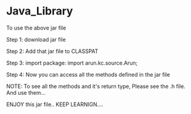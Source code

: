 # Java_Library
To use the above jar file

Step 1: download jar file

Step 2: Add that jar file to CLASSPAT

Step 3: import package:
        import arun.kc.source.Arun;
        
Step 4: Now you can access all the methods defined in the jar file

NOTE: To see all the methods and it's return type, Please see the .h file.
      And use them...

ENJOY this jar file..
KEEP LEARNIGN....
